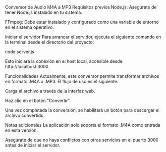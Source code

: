 Conversor de Audio M4A a MP3
Requisitos previos
Node.js: Asegúrate de tener Node.js instalado en tu sistema.

FFmpeg: Debe estar instalado y configurado como una variable de entorno en el sistema operativo.

Iniciar el servidor
Para arrancar el servidor, ejecuta el siguiente comando en la terminal desde el directorio del proyecto:

node server.js

Esto iniciará la conexión en el host local, accesible desde http://localhost:3000.

Funcionalidades
Actualmente, este conversor permite transformar archivos en formato .M4A a .MP3. El flujo de uso es el siguiente:

Carga el archivo a través de la interfaz web.

Haz clic en el botón "Convertir".

Una vez completada la conversión, se habilitará un botón para descargar el archivo convertido.

Notas adicionales
La aplicación solo soporta el formato .M4A como entrada en esta versión.

Asegúrate de que no haya conflictos con otros servicios en el puerto 3000 antes de iniciar el servidor.
